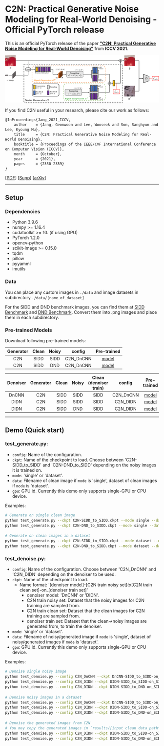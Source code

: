 # C2N: Practical Generative Noise Modeling for Real-World Denoising - Official PyTorch release

This is an official PyTorch release of the paper
[**"C2N: Practical Generative Noise Modeling for Real-World Denoising"**](https://openaccess.thecvf.com/content/ICCV2021/papers/Jang_C2N_Practical_Generative_Noise_Modeling_for_Real-World_Denoising_ICCV_2021_paper.pdf)
from **ICCV 2021**.

![architecture](./imgs/architecture.png)

If you find C2N useful in your research, please cite our work as follows:

```
@InProceedings{Jang_2021_ICCV,
    author    = {Jang, Geonwoon and Lee, Wooseok and Son, Sanghyun and Lee, Kyoung Mu},
    title     = {C2N: Practical Generative Noise Modeling for Real-World Denoising},
    booktitle = {Proceedings of the IEEE/CVF International Conference on Computer Vision (ICCV)},
    month     = {October},
    year      = {2021},
    pages     = {2350-2359}
}
```

[[PDF](https://openaccess.thecvf.com/content/ICCV2021/papers/Jang_C2N_Practical_Generative_Noise_Modeling_for_Real-World_Denoising_ICCV_2021_paper.pdf)]
[[Supp](https://openaccess.thecvf.com/content/ICCV2021/supplemental/Jang_C2N_Practical_Generative_ICCV_2021_supplemental.pdf)]
[[arXiv](https://arxiv.org/abs/2202.09533)]

---

## Setup

### Dependencies

- Python 3.9.6
- numpy >= 1.16.4
- cudatoolkit >= 10. (if using GPU)
- PyTorch 1.2.0
- opencv-python
- scikit-image >= 0.15.0
- tqdm
- pillow
- pyyamml
- imutils

<!-- You can manually setup an environment or follow below steps with Pyenv:

```bash
pyenv install 3.9.6 && pyenv virtualenv 3.7.9 C2N
pyenv activate C2N
pip install -r requirements.txt
``` -->

### Data

You can place any custom images in `./data` and image datasets in subdirectory `./data/[name_of_dataset]`

For the SIDD and DND benchmark images, you can find them at [SIDD Benchmark](https://www.eecs.yorku.ca/~kamel/sidd/benchmark.php) and [DND Benchmark]().
Convert them into .png images and place them in each subdirectory.

### Pre-trained Models

Download following pre-trained models:

| Generator | Clean | Noisy |  config   | Pre-trained |
| :-------: | :---: | :---: | :-------: | :---------: |
|    C2N    | SIDD  | SIDD  | C2N_DnCNN |  [model](https://drive.google.com/file/d/1Cn0KptLHd8p6v4_72PMvjssZbzTmgN4Z/view?usp=sharing)  |
|    C2N    | SIDD  |  DND  | C2N_DnCNN |  [model](https://drive.google.com/file/d/1Ce2Z9Gz7YssiIFIgGmj86xwDDqjgl2-S/view?usp=sharing)  |

| Denoiser | Generator | Clean | Noisy | Clean (denoiser train) |  config   | Pre-trained |
| :------: | :-------: | :---: | :---: | :--------------: | :-------: | :---------: |
|  DnCNN   |    C2N    | SIDD  | SIDD  |       SIDD       | C2N_DnCNN |  [model](https://drive.google.com/file/d/1wxuhXwhHYVLiAuUvwqIBiOX8NcFzdWmN/view?usp=sharing)  |
|   DIDN   |    C2N    | SIDD  | SIDD  |       SIDD       | C2N_DIDN  |  [model](https://drive.google.com/file/d/12Q5zZp3l_sH4pofXJraZbiEtAQ-kCtWD/view?usp=sharing)  |
|   DIDN   |    C2N    | SIDD  |  DND  |       SIDD       | C2N_DIDN  |  [model](https://drive.google.com/file/d/1gZQ3mfhLlnN0FZD3lxZGiApY8nVJBPT-/view?usp=sharing)  |

---

## Demo (Quick start)

### test_generate.py:

- `config`: Name of the configuration.
- `ckpt`: Name of the checkpoint to load. Choose between 'C2N-SIDD_to_SIDD' and 'C2N-DND_to_SIDD' depending on the noisy images it is trained on.
- `mode`: 'single' or 'dataset'.
- `data`: Filename of clean image if `mode` is 'single', dataset of clean images if `mode` is 'dataset'.
- `gpu`: GPU id. Currently this demo only supports single-GPU or CPU device.

Examples:

```bash
# Generate on single clean image
python test_generate.py --ckpt C2N-SIDD_to_SIDD.ckpt --mode single --data clean_ex1.png --gpu 0
python test_generate.py --ckpt C2N-DND_to_SIDD.ckpt --mode single --data clean_ex2.png --gpu 0

# Generate on clean images in a dataset
python test_generate.py --ckpt C2N-SIDD_to_SIDD.ckpt --mode dataset --data SIDD_clean_examples --gpu 0
python test_generate.py --ckpt C2N-DND_to_SIDD.ckpt --mode dataset --data SIDD_clean_examples --gpu 0
```

### test_denoise.py:

- `config`: Name of the configuration. Choose between 'C2N_DnCNN' and 'C2N_DIDN' depending on the denoiser to be used.
- `ckpt`: Name of the checkpoint to load.
  - Name format: '[denoiser model]-[C2N train noisy set]_to_[C2N train clean set]-on\_[denoiser train set]'
    - denoiser model: 'DnCNN' or 'DIDN'.
    - C2N train noisy set: Dataset that the noisy images for C2N training are sampled from.
    - C2N train clean set: Dataset that the clean images for C2N training are sampled from.
    - denoiser train set: Dataset that the clean->noisy images are generated from, to train the denoiser.
- `mode`: 'single' or 'dataset'.
- `data`: Filename of noisy/generated image if `mode` is 'single', dataset of noisy/generated images if `mode` is 'dataset'.
- `gpu`: GPU id. Currently this demo only supports single-GPU or CPU device.

Examples:

```bash
# Denoise single noisy image
python test_denoise.py --config C2N_DnCNN --ckpt DnCNN-SIDD_to_SIDD-on_SIDD --mode single --data noisy_ex1_SIDD.png --gpu 0
python test_denoise.py --config C2N_DIDN --ckpt DIDN-SIDD_to_SIDD-on_SIDD --mode single --data noisy_ex1_SIDD.png --gpu 0
python test_denoise.py --config C2N_DIDN --ckpt DIDN-SIDD_to_DND-on_SIDD --mode single --data noisy_ex2_DND.png --gpu 0

# Denoise noisy images in a dataset
python test_denoise.py --config C2N_DnCNN --ckpt DnCNN-SIDD_to_SIDD-on_SIDD --mode dataset --data SIDD_benchmark --gpu 0
python test_denoise.py --config C2N_DIDN --ckpt DIDN-SIDD_to_SIDD-on_SIDD --mode dataset --data SIDD_benchmark --gpu 0
python test_denoise.py --config C2N_DIDN --ckpt DIDN-SIDD_to_DND-on_SIDD --mode dataset --data DND_benchmark --gpu 0

# Denoise the generated images from C2N
# You may copy the generated images in `results/[input_clean_data_path*]` to `data/[input_clean_data_path*]_generated.png`, for example.
python test_denoise.py --config C2N_DIDN --ckpt DIDN-SIDD_to_SIDD-on_SIDD --mode single --data clean_ex1_generated.png --gpu 0
python test_denoise.py --config C2N_DIDN --ckpt DIDN-SIDD_to_DND-on_SIDD --mode single --data clean_ex2_generated.png --gpu 0
```
